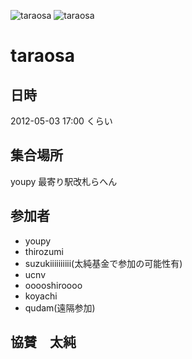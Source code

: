 ![taraosa](http://www.oab.co.jp/images/general/10071616424632.jpg)
![taraosa](http://image.rakuten.co.jp/sanshisuimei/cabinet/original/taraosa02.jpg)

# taraosa

## 日時

2012-05-03 17:00 くらい

## 集合場所

youpy 最寄り駅改札らへん

## 参加者

* youpy
* thirozumi
* suzukiiiiiiiiii(太純基金で参加の可能性有)
* ucnv
* ooooshiroooo
* koyachi
* qudam(遠隔参加)

## 協賛　太純

